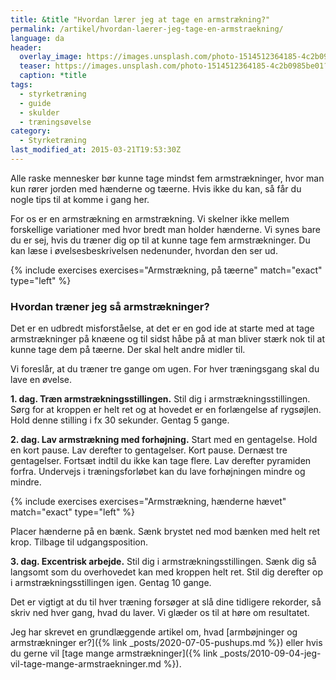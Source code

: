 ```yaml
---
title: &title "Hvordan lærer jeg at tage en armstrækning?"
permalink: /artikel/hvordan-laerer-jeg-tage-en-armstraekning/
language: da
header:
  overlay_image: https://images.unsplash.com/photo-1514512364185-4c2b0985be01?ixlib=rb-1.2.1&ixid=eyJhcHBfaWQiOjEyMDd9&auto=format&fit=crop&w=1951&q=80
  teaser: https://images.unsplash.com/photo-1514512364185-4c2b0985be01?ixlib=rb-1.2.1&ixid=eyJhcHBfaWQiOjEyMDd9&auto=format&fit=crop&w=400&q=80
  caption: *title
tags:
  - styrketræning
  - guide
  - skulder
  - træningsøvelse
category:
  - Styrketræning
last_modified_at: 2015-03-21T19:53:30Z
---
```


Alle raske mennesker bør kunne tage mindst fem armstrækninger, hvor man kun rører jorden med hænderne og tæerne. Hvis ikke du kan, så får du nogle tips til at komme i gang her.

For os er en armstrækning en armstrækning. Vi skelner ikke mellem forskellige variationer med hvor bredt man holder hænderne. Vi synes bare du er sej, hvis du træner dig op til at kunne tage fem armstrækninger. Du kan læse i øvelsesbeskrivelsen nedenunder, hvordan den ser ud.

{% include exercises exercises="Armstrækning, på tæerne" match="exact" type="left" %}

### Hvordan træner jeg så armstrækninger?

Det er en udbredt misforståelse, at det er en god ide at starte med at tage armstrækninger på knæene og til sidst håbe på at man bliver stærk nok til at kunne tage dem på tæerne. Der skal helt andre midler til.

Vi foreslår, at du træner tre gange om ugen. For hver træningsgang skal du lave en øvelse.

**1. dag. Træn armstrækningsstillingen.** Stil dig i armstrækningsstillingen. Sørg for at kroppen er helt ret og at hovedet er en forlængelse af rygsøjlen. Hold denne stilling i fx 30 sekunder. Gentag 5 gange.

**2. dag. Lav armstrækning med forhøjning.** Start med en gentagelse. Hold en kort pause. Lav derefter to gentagelser. Kort pause. Dernæst tre gentagelser. Fortsæt indtil du ikke kan tage flere. Lav derefter pyramiden forfra. Undervejs i træningsforløbet kan du lave forhøjningen mindre og mindre.

{% include exercises exercises="Armstrækning, hænderne hævet" match="exact" type="left" %}

Placer hænderne på en bænk. Sænk brystet ned mod bænken med helt ret krop. Tilbage til udgangsposition. 

**3. dag. Excentrisk arbejde.** Stil dig i armstrækningsstillingen. Sænk dig så langsomt som du overhovedet kan med kroppen helt ret. Stil dig derefter op i armstrækningsstillingen igen. Gentag 10 gange.

Det er vigtigt at du til hver træning forsøger at slå dine tidligere rekorder, så skriv ned hver gang, hvad du laver. Vi glæder os til at høre om resultatet.

Jeg har skrevet en grundlæggende artikel om, hvad [armbøjninger og armstrækninger er?]({% link _posts/2020-07-05-pushups.md %}) eller hvis du gerne vil [tage mange armstrækninger]({% link _posts/2010-09-04-jeg-vil-tage-mange-armstraekninger.md %}).
